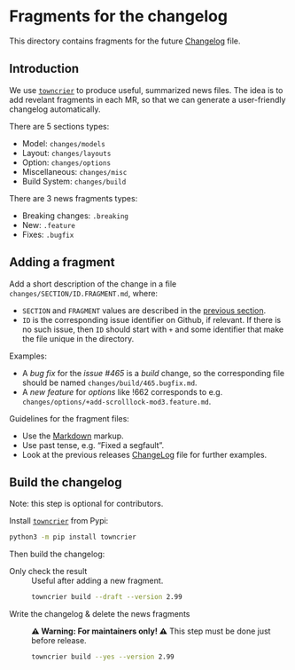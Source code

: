 # Fragments for the changelog

This directory contains fragments for the future [Changelog](../ChangeLog.md) file.

## Introduction

We use <code>[towncrier]</code> to produce useful, summarized news files.
The idea is to add revelant fragments in each MR, so that we can generate
a user-friendly changelog automatically.

There are 5 sections types:

- Model: `changes/models`
- Layout: `changes/layouts`
- Option: `changes/options`
- Miscellaneous: `changes/misc`
- Build System: `changes/build`

There are 3 news fragments types:

- Breaking changes: `.breaking`
- New: `.feature`
- Fixes: `.bugfix`

[towncrier]: https://pypi.org/project/towncrier/

## Adding a fragment

Add a short description of the change in a file `changes/SECTION/ID.FRAGMENT.md`,
where:

- `SECTION` and `FRAGMENT` values are described in the [previous section](#introduction).
- `ID` is the corresponding issue identifier on Github, if relevant. If there is
  no such issue, then `ID` should start with `+` and some identifier that make
  the file unique in the directory.

Examples:
- A _bug fix_ for the _issue #465_ is a _build_ change, so the corresponding file
  should be named `changes/build/465.bugfix.md`.
- A _new feature_ for _options_ like !662 corresponds to e.g.
  `changes/options/+add-scrolllock-mod3.feature.md`.

Guidelines for the fragment files:

- Use the [Markdown] markup.
- Use past tense, e.g. “Fixed a segfault”.
- Look at the previous releases [ChangeLog](../ChangeLog.md) file for further examples.

[Markdown]: https://daringfireball.net/projects/markdown/

## Build the changelog

Note: this step is optional for contributors.

Install <code>[towncrier]</code> from Pypi:

```bash
python3 -m pip install towncrier
```

Then build the changelog:

<dl>
  <dt>Only check the result</dt>
  <dd>
  Useful after adding a new fragment.

  ```bash
  towncrier build --draft --version 2.99
  ```
  </dd>
  <dt>Write the changelog & delete the news fragments</dt>
  <dd>

  **⚠️ Warning: For maintainers only! ⚠️**
  This step must be done just before release.

  ```bash
  towncrier build --yes --version 2.99
  ```
  </dd>
</dl>

